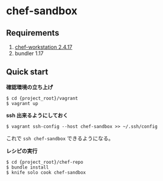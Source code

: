 # chef-sandbox

## Requirements

1. [chef-workstation 2.4.17](https://downloads.chef.io/chefdk/stable/2.4.17)
1. bundler 1.17

## Quick start

**確認環境の立ち上げ**
```console
$ cd {project_root}/vagrant
$ vagrant up
```

**ssh 出来るようにしておく**
```
$ vagrant ssh-config --host chef-sandbox >> ~/.ssh/config
```

これで `ssh chef-sandbox` できるようになる。

**レシピの実行**
```console
$ cd {project_root}/chef-repo
$ bundle install
$ knife solo cook chef-sandbox
```
